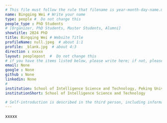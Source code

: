 ```yaml
---
# This file must follow the rule that filename is year-month-day-name.md .
name: Bingqing Wei # Write your name
type: people #  Do not change this
people_type : PhD Students
# [Organizer, PhD Students, Master Students, Alumni]
showtitle: 2024 PhD
title: Bingqing Wei # Website Title
profileName: null.jpeg  # about 1:1
profile: _blank.jpg  # about 4:3
direction : xxxxx
layout: peoplepost  #  Do not change this
# if you have the items listed below, please write here; if not, please write None.
email: None
google : None
github : None
linkedin: None
# 
institution: School of Intelligence Science and Technology, Peking University
institutionShort: School of Intelligence Science and Technology

# Self-introduction is described in the third person, including information such as educational experience
---
```


xxxxx

